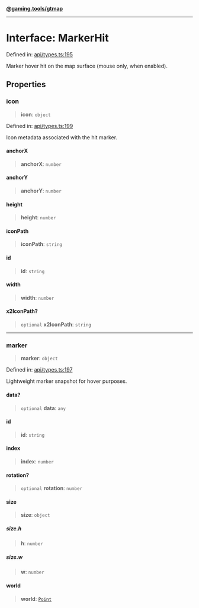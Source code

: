 [**@gaming.tools/gtmap**](README.md)

***

# Interface: MarkerHit

Defined in: [api/types.ts:195](https://github.com/gamingtools/gt-map/blob/37582d0663306e25f7b67e6e3ae4390bd14c21af/packages/gtmap/src/api/types.ts#L195)

Marker hover hit on the map surface (mouse only, when enabled).

## Properties

### icon

> **icon**: `object`

Defined in: [api/types.ts:199](https://github.com/gamingtools/gt-map/blob/37582d0663306e25f7b67e6e3ae4390bd14c21af/packages/gtmap/src/api/types.ts#L199)

Icon metadata associated with the hit marker.

#### anchorX

> **anchorX**: `number`

#### anchorY

> **anchorY**: `number`

#### height

> **height**: `number`

#### iconPath

> **iconPath**: `string`

#### id

> **id**: `string`

#### width

> **width**: `number`

#### x2IconPath?

> `optional` **x2IconPath**: `string`

***

### marker

> **marker**: `object`

Defined in: [api/types.ts:197](https://github.com/gamingtools/gt-map/blob/37582d0663306e25f7b67e6e3ae4390bd14c21af/packages/gtmap/src/api/types.ts#L197)

Lightweight marker snapshot for hover purposes.

#### data?

> `optional` **data**: `any`

#### id

> **id**: `string`

#### index

> **index**: `number`

#### rotation?

> `optional` **rotation**: `number`

#### size

> **size**: `object`

##### size.h

> **h**: `number`

##### size.w

> **w**: `number`

#### world

> **world**: [`Point`](TypeAlias.Point.md)
